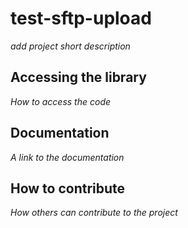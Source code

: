 # test-sftp-upload

*add project short description*

## Accessing the library

*How to access the code*

## Documentation

*A link to the documentation*

## How to contribute

*How others can contribute to the project*